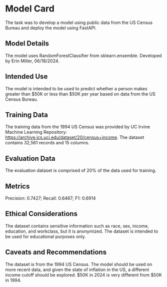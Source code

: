 # Model Card
The task was to develop a model using public data from the US Census Bureau and deploy the model using FastAPI.

## Model Details
The model uses RandomForestClassifier from sklearn.ensemble. 
Developed by Erin Miller, 06/18/2024. 

## Intended Use
The model is intended to be used to predict whether a person makes greater than $50K or less than $50K per year based on data from the US Census Bureau.

## Training Data
The training data from the 1994 US Census was provided by UC Irvine Machine Learning Repository: https://archive.ics.uci.edu/dataset/20/census+income. The dataset contains 32,561 records and 15 columns. 

## Evaluation Data
The evaluation dataset is comprised of 20% of the data used for training. 

## Metrics
Precision: 0.7427; Recall: 0.6467; F1: 0.6914

## Ethical Considerations
The dataset contains sensitive information such as race, sex, income, education, and workclass, but it is anonymized. The dataset is intended to be used for educational purposes only.

## Caveats and Recommendations
The dataset is from the 1994 US Census. The model should be used on more recent data, and given the state of inflation in the US, a different income cutoff should be explored. $50K in 2024 is very different from $50K in 1994.